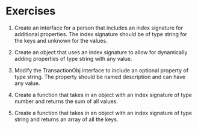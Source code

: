 # Exercises

1. Create an interface for a person that includes an index signature for additional properties. The index signature should be of type string for the keys and unknown for the values.

2. Create an object that uses an index signature to allow for dynamically adding properties of type string with any value.

3. Modify the TransactionObj interface to include an optional property of type string. The property should be named description and can have any value.

4. Create a function that takes in an object with an index signature of type number and returns the sum of all values.

5. Create a function that takes in an object with an index signature of type string and returns an array of all the keys.
